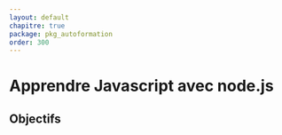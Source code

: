 ```yaml
---
layout: default
chapitre: true
package: pkg_autoformation
order: 300
---
```


# Apprendre Javascript avec node.js

## Objectifs 


